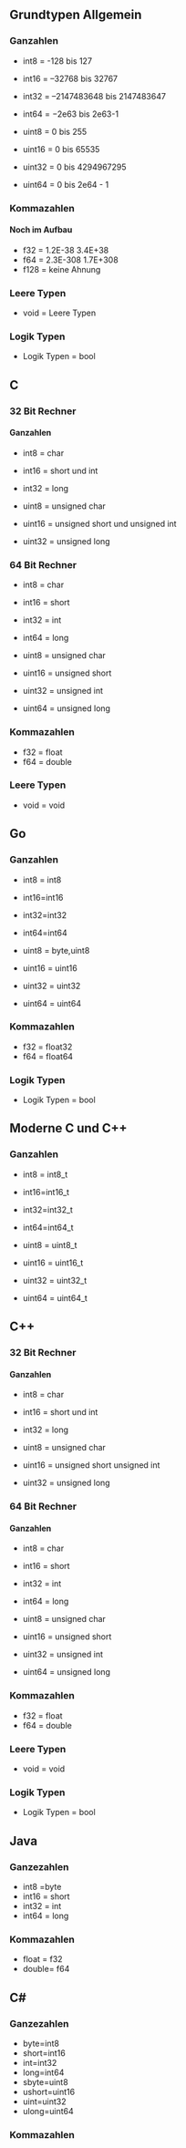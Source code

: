 ## Grundtypen Allgemein
### Ganzahlen
* int8 = -128 bis 127
* int16 = –32768 bis 32767
* int32 = –2147483648 bis 2147483647
* int64 = −2e63 bis	2e63-1

* uint8 = 0	bis 255
* uint16 = 0 bis 65535
* uint32 = 0 bis 4294967295
* uint64 = 0 bis 2e64 - 1

### Kommazahlen

#### Noch im Aufbau

* f32 = 1.2E-38 3.4E+38
* f64 = 2.3E-308 1.7E+308
* f128 = keine Ahnung

### Leere Typen

* void = Leere Typen

### Logik Typen

* Logik Typen = bool

## C

### 32 Bit Rechner
#### Ganzahlen
* int8 = char
* int16 = short und int
* int32 = long

* uint8 = unsigned char
* uint16 = unsigned short und unsigned int
* uint32 = unsigned long

### 64 Bit Rechner
* int8 = char
* int16 = short
* int32 = int
* int64 = long

* uint8 = unsigned char
* uint16 = unsigned short
* uint32 = unsigned int
* uint64 = unsigned long

### Kommazahlen


* f32 = float
* f64 = double

### Leere Typen

* void = void


## Go
### Ganzahlen
* int8 = int8
* int16=int16
* int32=int32
* int64=int64


* uint8 = byte,uint8
* uint16 = uint16
* uint32 = uint32
* uint64 = uint64

### Kommazahlen

* f32 = float32
* f64 = float64

### Logik Typen

* Logik Typen = bool

## Moderne C und C++
### Ganzahlen
* int8 = int8_t
* int16=int16_t
* int32=int32_t
* int64=int64_t


* uint8 = uint8_t
* uint16 = uint16_t
* uint32 = uint32_t
* uint64 = uint64_t

## C++



### 32 Bit Rechner
#### Ganzahlen
* int8 = char
* int16 = short und int
* int32 = long

* uint8 = unsigned char
* uint16 = unsigned short unsigned int
* uint32 = unsigned long

### 64 Bit Rechner
#### Ganzahlen
* int8 = char
* int16 = short
* int32 = int
* int64 = long


* uint8 = unsigned char
* uint16 = unsigned short
* uint32 = unsigned int
* uint64 = unsigned long
### Kommazahlen


* f32 = float
* f64 = double

### Leere Typen
* void = void
### Logik Typen
* Logik Typen = bool

## Java

### Ganzezahlen

* int8 =byte
* int16 = short
* int32 = int
* int64 = long

### Kommazahlen

* float = f32
* double= f64


## C#

### Ganzezahlen

* byte=int8
* short=int16
* int=int32
* long=int64
* sbyte=uint8
* ushort=uint16
* uint=uint32
* ulong=uint64

### Kommazahlen